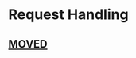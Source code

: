 # Request Handling

## [MOVED](https://dsp-security.gitbook.io/dsp-devops-portal/best-practices-guides/request-handling)



